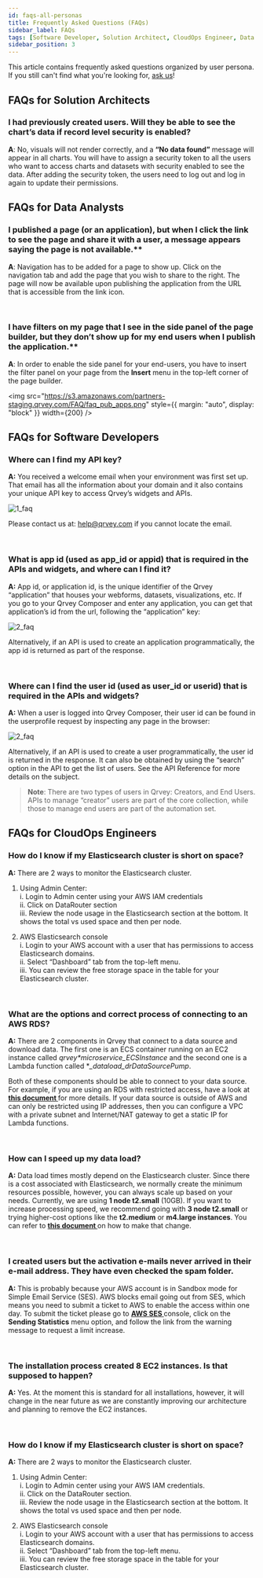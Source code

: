 ```yaml
---
id: faqs-all-personas
title: Frequently Asked Questions (FAQs)
sidebar_label: FAQs
tags: [Software Developer, Solution Architect, CloudOps Engineer, Data Analyst, All Personas]
sidebar_position: 3
---
```


<div style={{textAlign: "justify"}}>

This article contains frequently asked questions organized by user persona. If you still can't find what you're looking for, [ask us](ask-us.md)!

## FAQs for Solution Architects

### I had previously created users. Will they be able to see the chart’s data if record level security is enabled?

**A**: No, visuals will not render correctly, and a **“No data found”** message will appear in all charts. You will have to assign a security token to all the users who want to access charts and datasets with security enabled to see the data. After adding the security token, the users need to log out and log in again to update their permissions.

## FAQs for Data Analysts

### I published a page (or an application), but when I click the link to see the page and share it with a user, a message appears saying the page is not available.**

**A**: Navigation has to be added for a page to show up. Click on the navigation tab and add the page that you wish to share to the right. The page will now be available upon publishing the application from the URL that is accessible from the link icon.

<br />
    
### I have filters on my page that I see in the side panel of the page builder, but they don’t show up for my end users when I publish the application.**

**A**: In order to enable the side panel for your end-users, you have to insert the filter panel on your page from the **Insert** menu in the top-left corner of the page builder.

<img
  src="https://s3.amazonaws.com/partners-staging.qrvey.com/FAQ/faq_pub_apps.png"
  style={{ margin: "auto", display: "block" }}
  width={200}
/>


## FAQs for Software Developers

### Where can I find my API key?

**A:** You received a welcome email when your environment was first set up. That email has all the information about your domain and it also contains your unique API key to access Qrvey’s widgets and APIs.

![1_faq](https://s3.amazonaws.com/cdn.qrvey.com/documentation_assets/faqs/General/general_faq1.png)

Please contact us at: help@qrvey.com if you cannot locate the email. 

<br />

### What is app id (used as app_id or appid) that is required in the APIs and widgets, and where can I find it?

**A:** App id, or application id, is the unique identifier of the Qrvey “application” that houses your webforms, datasets, visualizations, etc. If you go to your Qrvey Composer and enter any application, you can get that application’s id from the url, following the “application” key:

![2_faq](https://s3.amazonaws.com/cdn.qrvey.com/documentation_assets/faqs/faq-appID.png#thumbnail)

Alternatively, if an API is used to create an application programmatically, the app id is returned as part of the response.

<br />

### Where can I find the user id (used as user_id or userid) that is required in the APIs and widgets?

**A:** When a user is logged into Qrvey Composer, their user id can be found in the userprofile request by inspecting any page in the browser:

![2_faq](https://s3.amazonaws.com/cdn.qrvey.com/documentation_assets/faqs/faq-userid.png#thumbnail)

Alternatively, if an API is used to create a user programmatically, the user id is returned in the response. It can also be obtained by using the “search” option in the API to get the list of users. See the API Reference for more details on the subject.

> **Note**: There are two types of users in Qrvey: Creators, and End Users. APIs to manage “creator” users are part of the core collection, while those to manage end users are part of the automation set.

## FAQs for CloudOps Engineers

### How do I know if my Elasticsearch cluster is short on space?

**A:** There are 2 ways to monitor the Elasticsearch cluster.
1. Using Admin Center: <br />
    i.  Login to Admin center using your AWS IAM credentials <br />
    ii. Click on DataRouter section <br />
    iii. Review the node usage in the  Elasticsearch section at the bottom. It shows the total vs used space and then per node. 

2. AWS Elasticsearch console <br />
    i. Login to your AWS account with a user that has permissions to access Elasticsearch domains. <br />
    ii. Select “Dashboard” tab from the top-left menu. <br />
    iii. You can review the free storage space in the table for your Elasticsearch cluster.

<br />

### What are the options and correct process of connecting to an AWS RDS?

**A:** There are 2 components in Qrvey that connect to a data source and download data. The first one is an ECS container running on an EC2 instance called *qrvey*_*_*microservice_ECSInstance* and the second one is a Lambda function called **_dataload_drDataSourcePump*.   

Both of these components should be able to connect to your data source. For example, if you are using an RDS with restricted access, have a look at <a href="/docs/aws/connect-to-RDS-instance/"> <strong>this document </strong></a> for more details. If your data source is outside of AWS and can only be restricted using IP addresses, then you can configure a VPC with a private subnet and Internet/NAT gateway to get a static IP for Lambda functions.

<br />

### How can I speed up my data load?

**A:** Data load times mostly depend on the Elasticsearch cluster. Since there is a cost associated with Elasticsearch, we normally create the minimum resources possible, however, you can always scale up based on your needs. Currently, we are using **1 node t2.small** (10GB). If you want to increase processing speed, we recommend going with **3 node t2.small** or trying higher-cost options like the **t2.medium** or **m4.large instances**. You can refer to <a href="/docs/setup-deployments/manage-aws-elasticsearch/"> <strong>this document </strong></a>  on how to make that change. 

<br />

### I created users but the activation e-mails never arrived in their e-mail address. They have even checked the spam folder.

**A:** This is probably because your AWS account is in Sandbox mode for Simple Email Service (SES). AWS blocks email going out from SES, which means you need to submit a ticket to AWS to enable the access within one day. To submit the ticket please go to
<a href="https://console.aws.amazon.com/ses/home?region=us-east-1#"> <strong>AWS SES </strong></a> console, click on the **Sending Statistics** menu option, and follow the link from the warning message to request a limit increase. 

<br />

### The installation process created 8 EC2 instances. Is that supposed to happen?

**A:** Yes. At the moment this is standard for all installations, however, it will change in the near future as we are constantly improving our architecture and planning to remove the EC2 instances. 

<br />

### How do I know if my Elasticsearch cluster is short on space?

**A:** There are 2 ways to monitor the Elasticsearch cluster.

1. Using Admin Center:<br />
  i. Login to Admin center using your AWS IAM credentials.<br />
  ii. Click on the DataRouter section.<br />
  iii. Review the node usage in the Elasticsearch section at the bottom. It shows the total vs used space and then per node.

2. AWS Elasticsearch console <br />
  i. Login to your AWS account with a user that has permissions to access Elasticsearch domains.<br />
  ii. Select “Dashboard” tab from the top-left menu. <br />
  iii. You can review the free storage space in the table for your Elasticsearch cluster.



</div>